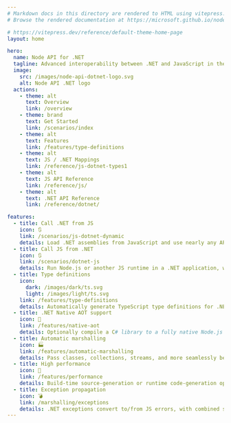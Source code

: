 ```yaml
---
# Markdown docs in this directory are rendered to HTML using vitepress: https://vitepress.dev/
# Browse the rendered documentation at https://microsoft.github.io/node-api-dotnet

# https://vitepress.dev/reference/default-theme-home-page
layout: home

hero:
  name: Node API for .NET
  tagline: Advanced interoperability between .NET and JavaScript in the same process
  image:
    src: /images/node-api-dotnet-logo.svg
    alt: Node API .NET logo
  actions:
    - theme: alt
      text: Overview
      link: /overview
    - theme: brand
      text: Get Started
      link: /scenarios/index
    - theme: alt
      text: Features
      link: /features/type-definitions
    - theme: alt
      text: JS / .NET Mappings
      link: /reference/js-dotnet-types1
    - theme: alt
      text: JS API Reference
      link: /reference/js/
    - theme: alt
      text: .NET API Reference
      link: /reference/dotnet/

features:
  - title: Call .NET from JS
    icon: 🔃
    link: /scenarios/js-dotnet-dynamic
    details: Load .NET assemblies from JavaScript and use nearly any APIs.
  - title: Call JS from .NET
    icon: 🔃
    link: /scenarios/dotnet-js
    details: Run Node.js or another JS runtime in a .NET application, with advanced interop capabilities.
  - title: Type definitions
    icon:
      dark: /images/dark/ts.svg
      light: /images/light/ts.svg
    link: /features/type-definitions
    details: Automatically generate TypeScript type definitions for .NET assemblies.
  - title: .NET Native AOT support
    icon: 🤖
    link: /features/native-aot
    details: Optionally compile a C# library to a fully native Node.js addon that does not depend on the .NET runtime.
  - title: Automatic marshalling
    icon: 🏭
    link: /features/automatic-marshalling
    details: Pass classes, collections, streams, and more seamlessly between JS and .NET.
  - title: High performance
    icon: 🚀
    link: /features/performance
    details: Build-time source-generation or runtime code-generation optimizes interop performance.
  - title: Exception propagation
    icon: 💣
    link: /marshalling/exceptions
    details: .NET exceptions convert to/from JS errors, with combined stack traces.
---
```

